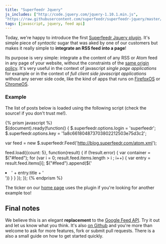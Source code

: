 ```yaml
---
title: "Superfeedr Jquery"
js_includes: ["http://code.jquery.com/jquery-1.10.1.min.js",
"https://raw.githubusercontent.com/superfeedr/superfeedr-jquery/master/superfeedr.jquery.js"]
tags: [javascript, jquery, feed api]
---
```


Today, we're happy to introduce the first [Superfeedr Jquery plugin](http://plugins.jquery.com/superfeedr/). It's simple piece of *syntactic* sugar that was aked by one of our customers but makes it really simple to **integrate an RSS feed into a page**!

Its purpose is very simple: integrate a the content of any RSS or Atom feed in any page of your website, without the constraints of the [same origin policy](https://en.wikipedia.org/wiki/Same_origin_policy). It's very useful in the context of javascript *single page applications* for example or in the context of *full client side javascript applications* without any server side code, like the kind of apps that runs on [FirefoxOS](http://www.mozilla.org/en-US/firefox/os/) or [ChromeOS](http://www.chromium.org/chromium-os).

### Example

The list of posts below is loaded using the following script (check the source! if you don't trust me!).

<ul id="feed">
</ul>

{% prism javascript %}  
$(document).ready(function() {
  $.superfeedr.options.login = 'superfeedr';
  $.superfeedr.options.key = '1a8c661804873703802212503e75d3c2';

  var feed = new $.superfeedr.Feed('http://blog.superfeedr.com/atom.xml');

  feed.load({count: 5}, function(result) {
    if (!result.error) {
      var container = $("#feed");
      for (var i = 0; result.feed.items.length > i ; i++) {
        var entry = result.feed.items[i];
        $("#feed").append($('<li>' + entry.title + '</li>'))
      }
    }
  });
});
{% endprism %}

<script type="text/javascript">
$(document).ready(function() {
  $.superfeedr.options.login = 'superfeedr';
  $.superfeedr.options.key = '1a8c661804873703802212503e75d3c2';

  var feed = new $.superfeedr.Feed('http://blog.superfeedr.com/atom.xml');

  feed.load({count: 5}, function(result) {
    if (!result.error) {
      var container = $("#feed");
      for (var i = 0; result.feed.items.length > i ; i++) {
        var entry = result.feed.items[i];
        $("#feed").append($('<li>' + entry.title + '</li>'))
      }
    }
  });
});
</script>

The ticker on our [home page](http://superfeedr.com) uses the plugin if you're looking for another example too!

## Final notes

We believe this is an elegant **replacement** to the [Google Feed API](https://developers.google.com/feed/). Try it out and let us know what you think. It's also [on Github](https://github.com/superfeedr/superfeedr-jquery) and you're more than welcome to ask for more features, fork or submit pull requests. There is a also a small guide on how to get started quickly.
